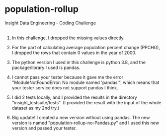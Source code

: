 # population-rollup
Insight Data Engineering - Coding Challenge
<br />
<br />
1. In this challenge, I dropped the missing values directly.

2. For the part of calculating average population percent change (PPCHG), I dropped the rows that contain 0 values in the year of 2000. 

3. The python version I used in this challenge is python 3.8, and the package/library I used is pandas.

4. I cannot pass your tester because it gave me the error "ModuleNotFoundError: No module named 'pandas'", which means that your tester service does not support pandas I think.

5. I did 2 tests locally, and I provided the results in the directory "insight_testsuite/tests". (I provided the result with the input of the whole dataset as my 2nd try.)

6. Big update! I created a new version without using pandas. The new version is named "population-rollup-no-Pandas.py" and I used this new version and passed your tester.

